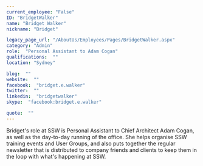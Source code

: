 ```yaml
---
current_employee: "False"
ID: "BridgetWalker"
name: "Bridget Walker"
nickname: "Bridget"

legacy_page_url: "/AboutUs/Employees/Pages/BridgetWalker.aspx"
category: "Admin"
role:  "Personal Assistant to Adam Cogan"
qualifications:  ""
location: "Sydney"

blog:  ""
website:  ""
facebook:  "bridget.e.walker"
twitter:  ""
linkedin:  "bridgetwalker"
skype:  "facebook:bridget.e.walker"

quote:  ""
---
```


​​​​​​Bridget's role at SSW is Personal Assistant to Chief Architect Adam Cogan, as well as the day-to-day running of the office. She helps organise SSW training events and User Groups, and also puts together the regular newsletter that is distributed to company friends and clients to keep them in the loop with what's happening at SSW.​